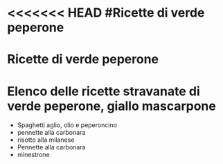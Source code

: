 <<<<<<< HEAD
#Ricette di verde peperone
=======
# Ricette di verde peperone


# Elenco delle ricette stravanate di verde peperone, giallo mascarpone

* Spaghetti aglio, olio e peperoncino
* pennette alla carbonara 
* risotto alla milanese 
* Pennette alla carbonara   
* minestrone 
